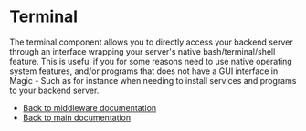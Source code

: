
# Terminal

The terminal component allows you to directly access your backend server through an interface
wrapping your server's native bash/terminal/shell feature. This is useful if you for some
reasons need to use native operating system features, and/or programs that does not have
a GUI interface in Magic - Such as for instance when needing to install services and programs
to your backend server.

* [Back to middleware documentation](/documentation/magic/)
* [Back to main documentation](/documentation/)
